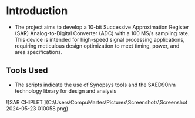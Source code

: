 # Introduction
* The project aims to develop a 10-bit Successive 
Approximation Register (SAR) Analog-to-Digital Converter (ADC) with a 
100 MS/s sampling rate. This device is intended for high-speed signal 
processing applications, requiring meticulous design optimization to 
meet timing, power, and area specifications.
## Tools Used
* The scripts indicate the use of Synopsys tools and the 
SAED90nm technology library for design and analysis


![SAR CHIPLET ](C:\Users\CompuMartes\Pictures\Screenshots\Screenshot 2024-05-23 010058.png)

